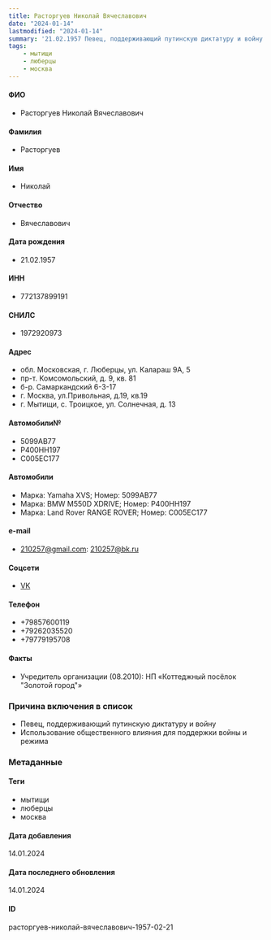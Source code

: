 ```yaml
---
title: Расторгуев Николай Вячеславович
date: "2024-01-14"
lastmodified: "2024-01-14"
summary: '21.02.1957 Певец, поддерживающий путинскую диктатуру и войну.  - Использование общественного влияния для поддержки войны и режима'
tags: 
    - мытищи
    - люберцы
    - москва
---
```

<!--# pp2-->
<!--## Фигурант-->
<!--### Личные данные-->
#### ФИО
- Расторгуев Николай Вячеславович
#### Фамилия
- Расторгуев
#### Имя
- Николай
#### Отчество
- Вячеславович
#### Дата рождения
- 21.02.1957
#### ИНН
- 772137899191
#### СНИЛС
- 1972920973
#### Адрес
- обл. Московская, г. Люберцы, ул. Калараш 9А, 5
- пр-т. Комсомольский, д. 9, кв. 81
- б-р. Самаркандский 6-3-17
- г. Москва, ул.Привольная, д.19, кв.19
- г. Мытищи, с. Троицкое, ул. Солнечная, д. 13
#### Автомобили№
- 5099АВ77
- Р400НН197
- С005ЕС177
#### Автомобили
- Марка: Yamaha XVS; Номер: 5099АВ77
- Марка: BMW M550D XDRIVE; Номер: Р400НН197
- Марка: Land Rover RANGE ROVER; Номер: С005ЕС177
#### e-mail
- 210257@gmail.com: 210257@bk.ru
#### Соцсети
- [VK](https://vk.com/id288339007)
#### Телефон
- +79857600119
- +79262035520
- +79779195708
#### Факты
- Учредитель организации (08.2010): НП «Коттеджный посёлок "Золотой город"»
### Причина включения в список
- Певец, поддерживающий путинскую диктатуру и войну
 - Использование общественного влияния для поддержки войны и режима
### Метаданные
#### Теги
- мытищи
- люберцы
- москва
#### Дата добавления
14.01.2024
#### Дата последнего обновления
14.01.2024
#### ID
расторгуев-николай-вячеславович-1957-02-21
<!--## END;-->
